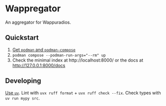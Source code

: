 # Wappregator

An aggregator for Wappuradios.

## Quickstart

1. [Get `podman` and `podman-compose`](https://podman.io/)
2. `podman compose --podman-run-args="--rm" up`
3. Check the minimal index at http://localhost:8000/ or the docs at http://127.0.0.1:8000/docs

## Developing

[Use `uv`](https://docs.astral.sh/uv/getting-started/).
Lint with `uvx ruff format` + `uvx ruff check --fix`.
Check types with `uv run mypy src`.
